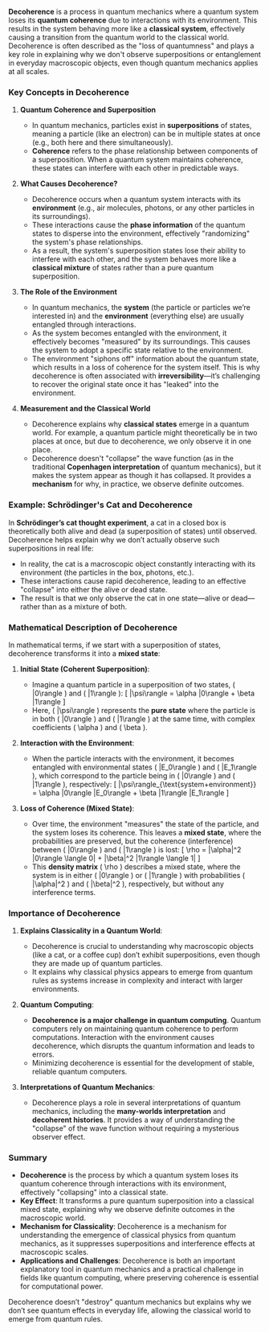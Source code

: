 **Decoherence** is a process in quantum mechanics where a quantum system loses its **quantum coherence** due to interactions with its environment. This results in the system behaving more like a **classical system**, effectively causing a transition from the quantum world to the classical world. Decoherence is often described as the "loss of quantumness" and plays a key role in explaining why we don't observe superpositions or entanglement in everyday macroscopic objects, even though quantum mechanics applies at all scales.

### Key Concepts in Decoherence

1. **Quantum Coherence and Superposition**
   - In quantum mechanics, particles exist in **superpositions** of states, meaning a particle (like an electron) can be in multiple states at once (e.g., both here and there simultaneously).
   - **Coherence** refers to the phase relationship between components of a superposition. When a quantum system maintains coherence, these states can interfere with each other in predictable ways.

2. **What Causes Decoherence?**
   - Decoherence occurs when a quantum system interacts with its **environment** (e.g., air molecules, photons, or any other particles in its surroundings).
   - These interactions cause the **phase information** of the quantum states to disperse into the environment, effectively "randomizing" the system's phase relationships.
   - As a result, the system's superposition states lose their ability to interfere with each other, and the system behaves more like a **classical mixture** of states rather than a pure quantum superposition.

3. **The Role of the Environment**
   - In quantum mechanics, the **system** (the particle or particles we’re interested in) and the **environment** (everything else) are usually entangled through interactions.
   - As the system becomes entangled with the environment, it effectively becomes "measured" by its surroundings. This causes the system to adopt a specific state relative to the environment.
   - The environment "siphons off" information about the quantum state, which results in a loss of coherence for the system itself. This is why decoherence is often associated with **irreversibility**—it’s challenging to recover the original state once it has "leaked" into the environment.

4. **Measurement and the Classical World**
   - Decoherence explains why **classical states** emerge in a quantum world. For example, a quantum particle might theoretically be in two places at once, but due to decoherence, we only observe it in one place.
   - Decoherence doesn't "collapse" the wave function (as in the traditional **Copenhagen interpretation** of quantum mechanics), but it makes the system appear as though it has collapsed. It provides a **mechanism** for why, in practice, we observe definite outcomes.

### Example: Schrödinger's Cat and Decoherence

In **Schrödinger’s cat thought experiment**, a cat in a closed box is theoretically both alive and dead (a superposition of states) until observed. Decoherence helps explain why we don’t actually observe such superpositions in real life:

- In reality, the cat is a macroscopic object constantly interacting with its environment (the particles in the box, photons, etc.).
- These interactions cause rapid decoherence, leading to an effective "collapse" into either the alive or dead state.
- The result is that we only observe the cat in one state—alive or dead—rather than as a mixture of both.

### Mathematical Description of Decoherence

In mathematical terms, if we start with a superposition of states, decoherence transforms it into a **mixed state**:

1. **Initial State (Coherent Superposition)**:
   - Imagine a quantum particle in a superposition of two states, \( |0\rangle \) and \( |1\rangle \):
     \[
     |\psi\rangle = \alpha |0\rangle + \beta |1\rangle
     \]
   - Here, \( |\psi\rangle \) represents the **pure state** where the particle is in both \( |0\rangle \) and \( |1\rangle \) at the same time, with complex coefficients \( \alpha \) and \( \beta \).

2. **Interaction with the Environment**:
   - When the particle interacts with the environment, it becomes entangled with environmental states \( |E_0\rangle \) and \( |E_1\rangle \), which correspond to the particle being in \( |0\rangle \) and \( |1\rangle \), respectively:
     \[
     |\psi\rangle_{\text{system+environment}} = \alpha |0\rangle |E_0\rangle + \beta |1\rangle |E_1\rangle
     \]

3. **Loss of Coherence (Mixed State)**:
   - Over time, the environment "measures" the state of the particle, and the system loses its coherence. This leaves a **mixed state**, where the probabilities are preserved, but the coherence (interference) between \( |0\rangle \) and \( |1\rangle \) is lost:
     \[
     \rho = |\alpha|^2 |0\rangle \langle 0| + |\beta|^2 |1\rangle \langle 1|
     \]
   - This **density matrix** \( \rho \) describes a mixed state, where the system is in either \( |0\rangle \) or \( |1\rangle \) with probabilities \( |\alpha|^2 \) and \( |\beta|^2 \), respectively, but without any interference terms.

### Importance of Decoherence

1. **Explains Classicality in a Quantum World**:
   - Decoherence is crucial to understanding why macroscopic objects (like a cat, or a coffee cup) don’t exhibit superpositions, even though they are made up of quantum particles.
   - It explains why classical physics appears to emerge from quantum rules as systems increase in complexity and interact with larger environments.

2. **Quantum Computing**:
   - **Decoherence is a major challenge in quantum computing**. Quantum computers rely on maintaining quantum coherence to perform computations. Interaction with the environment causes decoherence, which disrupts the quantum information and leads to errors.
   - Minimizing decoherence is essential for the development of stable, reliable quantum computers.

3. **Interpretations of Quantum Mechanics**:
   - Decoherence plays a role in several interpretations of quantum mechanics, including the **many-worlds interpretation** and **decoherent histories**. It provides a way of understanding the "collapse" of the wave function without requiring a mysterious observer effect.

### Summary

- **Decoherence** is the process by which a quantum system loses its quantum coherence through interactions with its environment, effectively "collapsing" into a classical state.
- **Key Effect**: It transforms a pure quantum superposition into a classical mixed state, explaining why we observe definite outcomes in the macroscopic world.
- **Mechanism for Classicality**: Decoherence is a mechanism for understanding the emergence of classical physics from quantum mechanics, as it suppresses superpositions and interference effects at macroscopic scales.
- **Applications and Challenges**: Decoherence is both an important explanatory tool in quantum mechanics and a practical challenge in fields like quantum computing, where preserving coherence is essential for computational power.

Decoherence doesn’t "destroy" quantum mechanics but explains why we don’t see quantum effects in everyday life, allowing the classical world to emerge from quantum rules.

